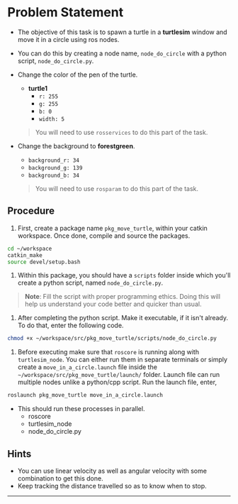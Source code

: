 # Problem Statement

- The objective of this task is to spawn a turtle in a **turtlesim** window and move it in a circle using ros nodes.
- You can do this by creating a node name, `node_do_circle` with a python script, `node_do_circle.py`.

- Change the color of the pen of the turtle.
    - **turtle1**
        - `r: 255`
        - `g: 255`
        - `b: 0`
        - `width: 5`

    > You will need to use `rosservices` to do this part of the task.

- Change the background to **forestgreen**. 
    - `background_r: 34`
    - `background_g: 139`
    - `background_b: 34`

    > You will need to use `rosparam` to do this part of the task.

## Procedure

1. First, create a package name `pkg_move_turtle`, within your catkin workspace. Once done, compile and source the packages.

```bash
cd ~/workspace
catkin_make
source devel/setup.bash
```

1. Within this package, you should have a `scripts` folder inside which you'll create a python script, named `node_do_circle.py`.

> **Note**: Fill the script with proper programming ethics. Doing this will help us understand your code better and quicker than usual.

1. After completing the python script. Make it executable, if it isn't already. To do that, enter the following code.

```bash
chmod +x ~/workspace/src/pkg_move_turtle/scripts/node_do_circle.py
```

1. Before executing make sure that `roscore` is running along with `turtlesim_node`. You can either run them in separate terminals or simply create a `move_in_a_circle.launch` file inside the `~/workspace/src/pkg_move_turtle/launch/` folder. Launch file can run multiple nodes unlike a python/cpp script. Run the launch file, enter,

```bash
roslaunch pkg_move_turtle move_in_a_circle.launch 
```

- This should run these processes in parallel.
    - roscore
    - turtlesim_node
    - node_do_circle.py

## Hints
- You can use linear velocity as well as angular velocity with some combination to get this done. 
- Keep tracking the distance travelled so as to know when to stop.

---
